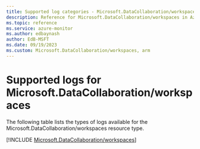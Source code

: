 ```yaml
---
title: Supported log categories - Microsoft.DataCollaboration/workspaces
description: Reference for Microsoft.DataCollaboration/workspaces in Azure Monitor Logs.
ms.topic: reference
ms.service: azure-monitor
ms.author: edbaynash
author: EdB-MSFT
ms.date: 09/19/2023
ms.custom: Microsoft.DataCollaboration/workspaces, arm
---
```





# Supported logs for Microsoft.DataCollaboration/workspaces  
The following table lists the types of logs available for the Microsoft.DataCollaboration/workspaces resource type.
  
  
[!INCLUDE [Microsoft.DataCollaboration/workspaces](./includes/Microsoft-DataCollaboration-workspaces-logs-include.md)]
  
